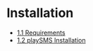 Installation
============

* [1.1 Requirements](1.1-Requirements.md)
* [1.2 playSMS Installation](1.2-playSMS-Installation.md)
